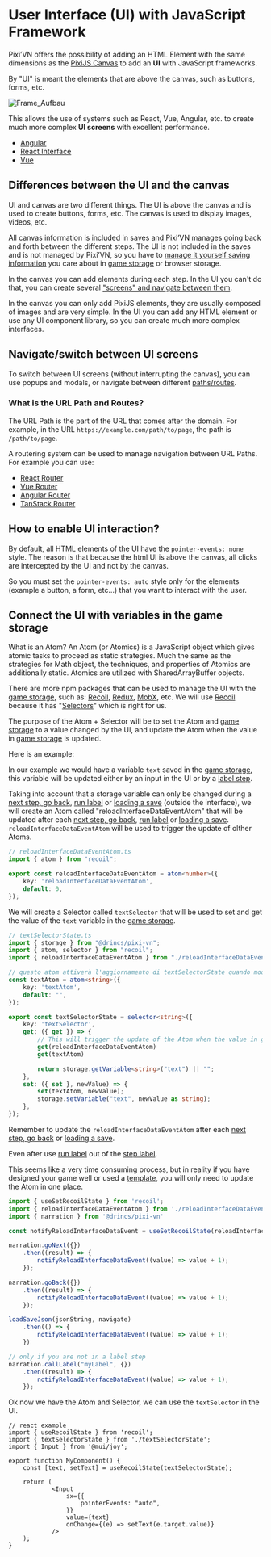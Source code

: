 # User Interface (UI) with JavaScript Framework

Pixi’VN offers the possibility of adding an HTML Element with the same dimensions as the [PixiJS Canvas](/start/canvas-elements.md) to add an **UI** with JavaScript frameworks.

By "UI" is meant the elements that are above the canvas, such as buttons, forms, etc.

![Frame_Aufbau](https://firebasestorage.googleapis.com/v0/b/pixi-vn.appspot.com/o/public%2FPixiVN_interface.png?alt=media)

This allows the use of systems such as React, Vue, Angular, etc. to create much more complex **UI screens** with excellent performance.

* [Angular](/start/interface-angular.md)
* [React Interface](/start/interface-react.md)
* [Vue](/start/interface-vue.md)

## Differences between the UI and the canvas

UI and canvas are two different things. The UI is above the canvas and is used to create buttons, forms, etc. The canvas is used to display images, videos, etc.

All canvas information is included in saves and Pixi’VN manages going back and forth between the different steps. The UI is not included in the saves and is not managed by Pixi’VN, so you have to [manage it yourself saving information](#connect-the-ui-with-variables-in-the-game-storage) you care about in [game storage](/start/storage.md) or browser storage.

In the canvas you can add elements during each step. In the UI you can't do that, you can create several ["screens" and navigate between them](#navigateswitch-between-ui-screens).

In the canvas you can only add PixiJS elements, they are usually composed of images and are very simple. In the UI you can add any HTML element or use any UI component library, so you can create much more complex interfaces.

## Navigate/switch between UI screens

To switch between UI screens (without interrupting the canvas), you can use popups and modals, or navigate between different [paths/routes](#what-is-the-url-path-and-routes).

### What is the URL Path and Routes?

The URL Path is the part of the URL that comes after the domain. For example, in the URL `https://example.com/path/to/page`, the path is `/path/to/page`.

A routering system can be used to manage navigation between URL Paths. For example you can use:

* [React Router](https://reactrouter.com/)
* [Vue Router](https://router.vuejs.org/)
* [Angular Router](https://angular.io/guide/router)
* [TanStack Router](https://tanstack.com/router/latest)

## How to enable UI interaction?

By default, all HTML elements of the UI have the `pointer-events: none` style.
The reason is that because the html UI is above the canvas, all clicks are intercepted by the UI and not by the canvas.

So you must set the `pointer-events: auto` style only for the elements (example a button, a form, etc...) that you want to interact with the user.

## Connect the UI with variables in the game storage

What is an Atom? An Atom (or Atomics) is a JavaScript object which gives atomic tasks to proceed as static strategies. Much the same as the strategies for Math object, the techniques, and properties of Atomics are additionally static. Atomics are utilized with SharedArrayBuffer objects.

There are more npm packages that can be used to manage the UI with the [game storage](/start/storage.md), such as: [Recoil](https://recoiljs.org/), [Redux](https://redux.js.org/), [MobX](https://mobx.js.org/README.html), etc. We will use [Recoil](https://recoiljs.org/) because it has "[Selectors](https://recoiljs.org/docs/basic-tutorial/selectors)" which is right for us.

The purpose of the Atom + Selector will be to set the Atom and [game storage](/start/storage.md) to a value changed by the UI, and update the Atom when the value in [game storage](/start/storage.md) is updated.

Here is an example:

In our example we would have a variable `text` saved in the [game storage](/start/storage.md), this variable will be updated either by an input in the UI or by a [label step](/start/labels.md).

Taking into account that a storage variable can only be changed during a [next step, go back](/start/labels.md#next-step-and-go-back), [run label](/start/labels.md#run-a-label) or [loading a save](/start/save.md#load) (outside the interface), we will create an Atom called "reloadInterfaceDataEventAtom" that will be updated after each [next step, go back](/start/labels.md#next-step-and-go-back), [run label](/start/labels.md#run-a-label) or [loading a save](/start/save.md#load). `reloadInterfaceDataEventAtom` will be used to trigger the update of olther Atoms.

```typescript
// reloadInterfaceDataEventAtom.ts
import { atom } from "recoil";

export const reloadInterfaceDataEventAtom = atom<number>({
    key: 'reloadInterfaceDataEventAtom',
    default: 0,
});
```

We will create a Selector called `textSelector` that will be used to set and get the value of the `text` variable in the [game storage](/start/storage.md).

```typescript
// textSelectorState.ts
import { storage } from "@drincs/pixi-vn";
import { atom, selector } from "recoil";
import { reloadInterfaceDataEventAtom } from "./reloadInterfaceDataEventAtom";

// questo atom attiverà l'aggiornamento di textSelectorState quando modificherò il valore di textSelectorState
const textAtom = atom<string>({
    key: 'textAtom',
    default: "",
});

export const textSelectorState = selector<string>({
    key: 'textSelector',
    get: ({ get }) => {
        // This will trigger the update of the Atom when the value in game storage is updated
        get(reloadInterfaceDataEventAtom)
        get(textAtom)

        return storage.getVariable<string>("text") || "";
    },
    set: ({ set }, newValue) => {
        set(textAtom, newValue);
        storage.setVariable("text", newValue as string);
    },
});
```

Remember to update the `reloadInterfaceDataEventAtom` after each [next step, go back](/start/labels.md#next-step-and-go-back) or [loading a save](/start/save.md#load).

Even after use [run label](/start/labels.md#run-a-label) out of the [step label](/start/labels.md#run-a-label).

This seems like a very time consuming process, but in reality if you have designed your game well or used a [template](/start/getting-started.md#project-initialization), you will only need to update the Atom in one place.

```typescript
import { useSetRecoilState } from 'recoil';
import { reloadInterfaceDataEventAtom } from './reloadInterfaceDataEventAtom';
import { narration } from '@drincs/pixi-vn'

const notifyReloadInterfaceDataEvent = useSetRecoilState(reloadInterfaceDataEventAtom);

narration.goNext({})
    .then((result) => {
        notifyReloadInterfaceDataEvent((value) => value + 1);
    });

narration.goBack({})
    .then((result) => {
        notifyReloadInterfaceDataEvent((value) => value + 1);
    });

loadSaveJson(jsonString, navigate)
    .then(() => {
        notifyReloadInterfaceDataEvent((value) => value + 1);
    })

// only if you are not in a label step
narration.callLabel("myLabel", {})
    .then((result) => {
        notifyReloadInterfaceDataEvent((value) => value + 1);
    });
```

Ok now we have the Atom and Selector, we can use the `textSelector` in the UI.

```tsx
// react example
import { useRecoilState } from 'recoil';
import { textSelectorState } from './textSelectorState';
import { Input } from '@mui/joy';

export function MyComponent() {
    const [text, setText] = useRecoilState(textSelectorState);

    return (
            <Input
                sx={{
                    pointerEvents: "auto",
                }}
                value={text}
                onChange={(e) => setText(e.target.value)}
            />
    );
}
```
